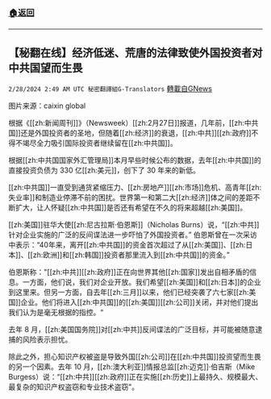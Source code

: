 ###  [:house:返回](README.md)
---


## 【秘翻在线】经济低迷、荒唐的法律致使外国投资者对中共国望而生畏
`2/28/2024 2:49 AM UTC 秘密翻譯組G-Translators` [轉載自GNews](https://gnews.org/articles/2347941)

图片来源：caixin global         

根据《[[zh:新闻周刊]]》（Newsweek）[[zh:2月27日]]报道，几年前，[[zh:中共国]]还是外国投资者的圣地，但随着[[zh:经济]]的衰退，[[zh:中共]][[zh:政府]]不得不竭尽全力吸引国际投资者继续留在[[zh:中共国]]。

根据[[zh:中共国国家外汇管理局]]本月早些时候公布的数据，去年[[zh:中共国]]的直接投资负债为 330 亿[[zh:美元]]，创下了 30 年来的新低。

[[zh:中共国]]一直受到通货紧缩压力、[[zh:房地产]][[zh:市场]]危机、高青年[[zh:失业率]]和制造业停滞不前的困扰。世界第一和第二大[[zh:经济]]体之间的差距不断扩大，让人怀疑[[zh:中共国]]是否还有希望在不久的将来超越[[zh:美国]]。

[[zh:美国]]驻华大使[[zh:尼古拉斯·伯恩斯]]（Nicholas Burns）说，“[[zh:中共]]针对企业实施的广泛的反间谍法进一步吓怕了外国投资者。” 伯恩斯曾在一次采访中表示：“40年来，离开[[zh:中共国]]的资金首次超过了从[[zh:美国]]、[[zh:日本]]、[[zh:欧洲]]和[[zh:韩国]]投资者那里流入到[[zh:中共国]]的资金。”

伯恩斯称："[[zh:中共]][[zh:政府]]正在向世界其他[[zh:国家]]发出自相矛盾的信息。一方面，他们说，我们对企业开放。我们希望[[zh:美国]]和[[zh:日本]]的企业到这里来。但另一方面，自去年[[zh:三月]]以来，他们已经突袭了六七家[[zh:美国]]企业。他们将进入[[zh:中共国]]的[[zh:美国]][[zh:公司]]关闭，并对他们提出我们认为是毫无根据的指控。“

去年 8 月，[[zh:美国国务院]]对[[zh:中共]]反间谍法的广泛目标，并可能被随意逮捕的风险表示担忧。

除此之外，担心知识产权被盗是导致外国[[zh:公司]]在[[zh:中共国]]投资望而生畏的另一个因素。去年 10 月，[[zh:澳大利亚]]情报总监[[zh:迈克]]·伯吉斯（Mike Burgess）说：“[[zh:中共]][[zh:政府]]正在实施[[zh:历史]]上最持久、规模最大、最复杂的知识产权盗窃和专业技术盗窃"。
